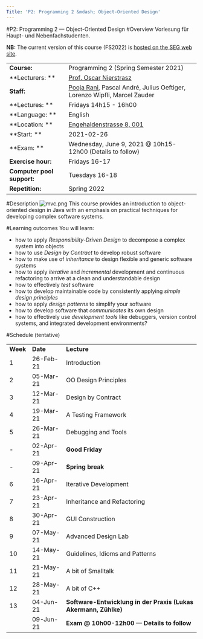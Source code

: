 ```yaml
---
Title: 'P2: Programming 2 &mdash; Object-Oriented Design'
---
```

#P2: Programming 2 &mdash; Object-Oriented Design
#Overview
Vorlesung für Haupt- und Nebenfachstudenten.

**NB:** The current version of this course (FS2022) is [hosted on the SEG web site](https://seg.inf.unibe.ch/teaching/current/p2/).


| | |
|---|---|
|**Course:**|Programming 2 (Spring Semester 2021)
|**Lecturers: **|[Prof. Oscar Nierstrasz](%base_url%/staff/oscar)
|**Staff:**|[Pooja Rani](%base_url%/staff/Pooja-Rani), Pascal André, Julius Oeftiger, Lorenzo Wipfli, Marcel Zauder
|**Lectures: **|Fridays 14h15 - 16h00
|**Language: **|English
|**Location: **|[Engehaldenstrasse 8, 001](%base_url%/contact/maps)
|**Start: **|2021-02-26
|**Exam: **|Wednesday, June 9, 2021 @ 10h15-12h00 (Details to follow)
|**Exercise hour:**|Fridays 16-17
|**Computer pool support:**|Tuesdays 16-18
|**Repetition:**|Spring 2022

#Description
![mvc.png](%assets_url%/files/28/u5z3f26hdoajsvf5tfzwyvq73yzt92/mvc.png)
This course provides an introduction to object-oriented design in Java with an emphasis on practical techniques for developing complex software systems.

#Learning outcomes
You will learn:

-  how to apply *Responsibility-Driven Design* to decompose a complex system into objects
-  how to use *Design by Contract* to develop robust software
-  how to make use of *inheritance* to design flexible and generic software systems
-  how to apply *iterative* and *incremental* development and continuous refactoring to arrive at a clean and understandable design
-  how to effectively *test* software
-  how to develop maintainable code by consistently applying *simple design principles*
-  how to apply *design patterns* to simplify your software
-  how to develop software that *communicates* its own design
-  how to effectively use *development tools* like debuggers, version control systems, and integrated development environments?

#Schedule (tentative)

| | | |
|---|---|---|
|	**Week**	|	**Date**	|	**Lecture**
|	1	|	26-Feb-21	|	Introduction
|	2	|	05-Mar-21	|	OO Design Principles
|	3	|	12-Mar-21	|	Design by Contract
|	4	|	19-Mar-21	|	A Testing Framework
|	5	|	26-Mar-21	|	Debugging and Tools
|	-	|	02-Apr-21	|	**Good Friday**
|	-	|	09-Apr-21	|	**Spring break**
|	6	|	16-Apr-21	|	Iterative Development
|	7	|	23-Apr-21	|	Inheritance and Refactoring
|	8	|	30-Apr-21	|	GUI Construction
|	9	|	07-May-21	|	Advanced Design Lab
|	10	|	14-May-21	|	Guidelines, Idioms and Patterns
|	11	|	21-May-21	|	A bit of Smalltalk
|	12	|	28-May-21	|	A bit of C\+\+
|	13	|	04-Jun-21	|	**Software-Entwicklung in der Praxis (Lukas Akermann, Zühlke)**
|		|	09-Jun-21	|	**Exam @ 10h00-12h00 &mdash; Details to follow**
